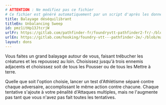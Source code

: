```yaml
---
# ATTENTION : Ne modifiez pas ce fichier
# Ce fichier est généré automatiquement par un script d'après les données du module Foundry VTT officiel et de sa traduction
title: Balayage déséquilibrant
titleEn: Unbalancing Sweep
id: pmz1itHp13JtcrjW
urlFr: https://gitlab.com/pathfinder-fr/foundryvtt-pathfinder2-fr/-/blob/master/data/feats/pmz1itHp13JtcrjW.htm
urlEn: https://gitlab.com/hooking/foundry-vtt---pathfinder-2e/-/blob/master/packs/data/feats.db/unbalancing-sweep.json
layout: dons
---
```

Vous faites un grand balayage autour de vous, faisant trébucher les créatures et les repoussez au loin. Choisissez jusqu'à trois ennemis adjacents et choisissez soit de tous les <a class="entity-link" data-pack="pf2e.actionspf2e" data-id="7blmbDrQFNfdT731" draggable="true">Pousser</a> ou de tous les <a class="entity-link" data-pack="pf2e.actionspf2e" data-id="ge56Lu1xXVFYUnLP" draggable="true">Mettre à terre</a>.

Quelle que soit l'option choisie, lancer un test d'Athlétisme séparé contre chaque adversaire, accomplissant le même action contre chacune. Chaque tentative s'ajoute à votre pénalité d'Attaques multiples, mais ne l'augmente pas tant que vous n'avez pas fait toutes les tentatives.
